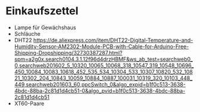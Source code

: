 # Einkaufszettel
- Lampe für Gewächshaus
- Schläuche
- DHT22 https://de.aliexpress.com/item/DHT22-Digital-Temperature-and-Humidity-Sensor-AM2302-Module-PCB-with-Cable-for-Arduino-Free-Shipping-Dropshipping/32730387287.html?spm=a2g0x.search0104.3.1.12f96d4drzHBMF&ws_ab_test=searchweb0_0,searchweb201602_5_10320_10065_10068_318_10547_319_10548_10696_450_10084_10083_10618_452_535_534_10304_533_10307_10820_532_10821_10302_204_10843_10059_10884_10887_100031_10319_320_10103_448_449,searchweb201603_60,ppcSwitch_0&algo_expid=b1f0c513-3638-4bdc-88ba-2c81d1d4cb51-0&algo_pvid=b1f0c513-3638-4bdc-88ba-2c81d1d4cb51
- XT60-Paare
